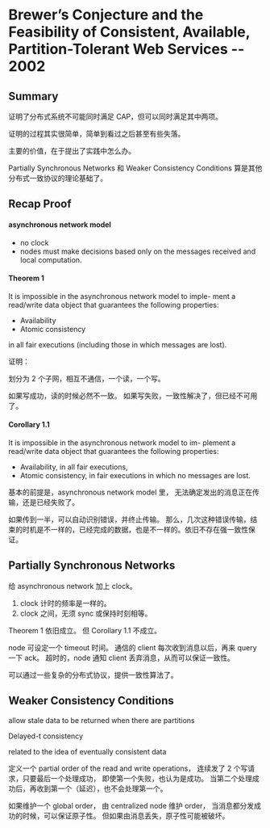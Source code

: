 # Brewer’s Conjecture and the Feasibility of Consistent, Available, Partition-Tolerant Web Services -- 2002


## Summary

证明了分布式系统不可能同时满足 CAP，但可以同时满足其中两项。

证明的过程其实很简单，简单到看过之后甚至有些失落。

主要的价值，在于提出了实践中怎么办。

Partially Synchronous Networks 和 Weaker Consistency Conditions
算是其他分布式一致协议的理论基础了。


## Recap Proof

#### asynchronous network model

- no clock
- nodes must make decisions based only on the messages received and local computation.

#### Theorem 1

It is impossible in the asynchronous network model to imple- ment a read/write data object that guarantees the following properties:

- Availability
- Atomic consistency

in all fair executions (including those in which messages are lost).

证明：

划分为 2 个子网，相互不通信，一个读，一个写。

如果写成功，读的时候必然不一致。
如果写失败，一致性解决了，但已经不可用了。

#### Corollary 1.1

It is impossible in the asynchronous network model to im- plement a read/write data object that guarantees the following properties:

- Availability, in all fair executions,
- Atomic consistency, in fair executions in which no messages are lost.

基本的前提是，asynchronous network model 里，
无法确定发出的消息正在传输，还是已经失败了。

如果传到一半，可以自动识别错误，并终止传输。
那么，几次这种错误传输，结束的时机是不一样的，已经完成的数据，也是不一样的。依旧不存在强一致性保证。


## Partially Synchronous Networks

给 asynchronous network 加上 clock。

1. clock 计时的频率是一样的。
2. clock 之间，无须 sync 或保持时刻相等。

Theorem 1 依旧成立。
但 Corollary 1.1 不成立。

node 可设定一个 timeout 时间。
通信的 client 每次收到消息以后，再来 query 一下 ack。
超时的，node 通知 client 丢弃消息，从而可以保证一致性。

可以通过一些复杂的分布式协议，提供一致性算法了。


## Weaker Consistency Conditions

allow stale data to be returned when there are partitions

Delayed-t consistency

related to the idea of eventually consistent data

定义一个 partial order of the read and write operations，
连续发了 2 个写请求，只要最后一个处理成功，
即使第一个失败，也认为是成功。
当第二个处理成功后，再收到第一个（延迟），也不会处理第一个。

如果维护一个 global order，
由 centralized node 维护 order，
当消息都分发成功的时候，可以保证原子性。
但如果由消息丢失，原子性可能被破坏。